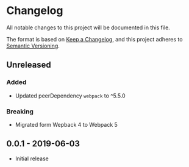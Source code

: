 # Changelog

All notable changes to this project will be documented in this file.

The format is based on [Keep a Changelog](https://keepachangelog.com/en/1.0.0/),
and this project adheres to [Semantic Versioning](https://semver.org/spec/v2.0.0.html).

## Unreleased

### Added

- Updated peerDependency `webpack` to ^5.5.0

### Breaking

- Migrated form Wepback 4 to Webpack 5

## 0.0.1 - 2019-06-03

- Initial release
